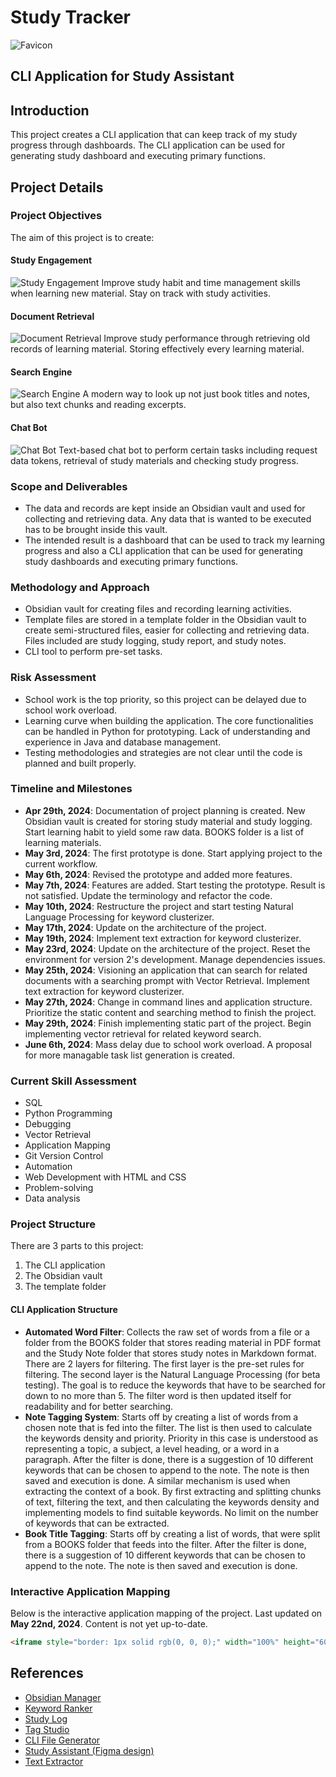 # Study Tracker

![Favicon](https://th.bing.com/th/id/OIP.JBlEwFEGnOPhnB7JVqyHSwHaH_?pid=ImgDet&w=179&h=193&c=7&dpr=1.5)

## CLI Application for Study Assistant

## Introduction

This project creates a CLI application that can keep track of my study progress through dashboards. The CLI application can be used for generating study dashboard and executing primary functions.

## Project Details

### Project Objectives

The aim of this project is to create:

#### Study Engagement

![Study Engagement](https://media.giphy.com/media/v1.Y2lkPTc5MGI3NjExdThmNGc2OG84bGpxaDF6Z3A0YnluZzVzNTJ3eHl3bWo5MzhnZ2x6MCZlcD12MV9naWZzX3NlYXJjaCZjdD1n/KZBS6EjcaFB2BxwLVV/giphy.gif)
Improve study habit and time management skills when learning new material. Stay on track with study activities.

#### Document Retrieval

![Document Retrieval](https://media.giphy.com/media/KFH29iIiBK9DlgmZEY/giphy.gif?cid=790b7611u8f4g68o8ljqh1zgp4byng5s52wxywmj938gglz0&ep=v1_gifs_search&rid=giphy.gif&ct=g)
Improve study performance through retrieving old records of learning material. Storing effectively every learning material.

#### Search Engine

![Search Engine](https://media.giphy.com/media/cnFKWocUtPg0EXgWeJ/giphy.gif)
A modern way to look up not just book titles and notes, but also text chunks and reading excerpts.

#### Chat Bot

![Chat Bot](https://media.giphy.com/media/v1.Y2lkPTc5MGI3NjExc3Q3ZmduZ3pmanZkaG5pM3doaHBhOXZxdnlwc3d4dGptaDhmd2pzaiZlcD12MV9naWZzX3NlYXJjaCZjdD1n/0lGd2OXXHe4tFhb7Wh/giphy.gif)
Text-based chat bot to perform certain tasks including request data tokens, retrieval of study materials and checking study progress.

### Scope and Deliverables

- The data and records are kept inside an Obsidian vault and used for collecting and retrieving data. Any data that is wanted to be executed has to be brought inside this vault.
- The intended result is a dashboard that can be used to track my learning progress and also a CLI application that can be used for generating study dashboards and executing primary functions.

### Methodology and Approach

- Obsidian vault for creating files and recording learning activities.
- Template files are stored in a template folder in the Obsidian vault to create semi-structured files, easier for collecting and retrieving data. Files included are study logging, study report, and study notes.
- CLI tool to perform pre-set tasks.

### Risk Assessment

- School work is the top priority, so this project can be delayed due to school work overload.
- Learning curve when building the application. The core functionalities can be handled in Python for prototyping. Lack of understanding and experience in Java and database management.
- Testing methodologies and strategies are not clear until the code is planned and built properly.

### Timeline and Milestones

- **Apr 29th, 2024**: Documentation of project planning is created. New Obsidian vault is created for storing study material and study logging. Start learning habit to yield some raw data. BOOKS folder is a list of learning materials.
- **May 3rd, 2024**: The first prototype is done. Start applying project to the current workflow.
- **May 6th, 2024**: Revised the prototype and added more features.
- **May 7th, 2024**: Features are added. Start testing the prototype. Result is not satisfied. Update the terminology and refactor the code.
- **May 10th, 2024**: Restructure the project and start testing Natural Language Processing for keyword clusterizer.
- **May 17th, 2024**: Update on the architecture of the project.
- **May 19th, 2024**: Implement text extraction for keyword clusterizer.
- **May 23rd, 2024**: Update on the architecture of the project. Reset the environment for version 2's development. Manage dependencies issues.
- **May 25th, 2024**: Visioning an application that can search for related documents with a searching prompt with Vector Retrieval. Implement text extraction for keyword clusterizer.
- **May 27th, 2024**: Change in command lines and application structure. Prioritize the static content and searching method to finish the project.
- **May 29th, 2024**: Finish implementing static part of the project. Begin implementing vector retrieval for related keyword search.
- **June 6th, 2024**: Mass delay due to school work overload. A proposal for more managable task list generation is created.

### Current Skill Assessment

- SQL
- Python Programming
- Debugging
- Vector Retrieval
- Application Mapping
- Git Version Control
- Automation
- Web Development with HTML and CSS
- Problem-solving
- Data analysis

### Project Structure

There are 3 parts to this project:

1. The CLI application
2. The Obsidian vault
3. The template folder

#### CLI Application Structure

- **Automated Word Filter**: Collects the raw set of words from a file or a folder from the BOOKS folder that stores reading material in PDF format and the Study Note folder that stores study notes in Markdown format. There are 2 layers for filtering. The first layer is the pre-set rules for filtering. The second layer is the Natural Language Processing (for beta testing). The goal is to reduce the keywords that have to be searched for down to no more than 5. The filter word is then updated itself for readability and for better searching.
- **Note Tagging System**: Starts off by creating a list of words from a chosen note that is fed into the filter. The list is then used to calculate the keywords density and priority. Priority in this case is understood as representing a topic, a subject, a level heading, or a word in a paragraph. After the filter is done, there is a suggestion of 10 different keywords that can be chosen to append to the note. The note is then saved and execution is done. A similar mechanism is used when extracting the context of a book. By first extracting and splitting chunks of text, filtering the text, and then calculating the keywords density and implementing models to find suitable keywords. No limit on the number of keywords that can be extracted.
- **Book Title Tagging**: Starts off by creating a list of words, that were split from a BOOKS folder that feeds into the filter. After the filter is done, there is a suggestion of 10 different keywords that can be chosen to append to the note. The note is then saved and execution is done.

### Interactive Application Mapping

Below is the interactive application mapping of the project. Last updated on **May 22nd, 2024**. Content is not yet up-to-date.

``` html
<iframe style="border: 1px solid rgb(0, 0, 0);" width="100%" height="600" src="https://www.figma.com/embed?embed_host=share&url=https%3A%2F%2Fwww.figma.com%2Fboard%2F2t8iiGnpg0lOEtNSdyTOQr%2FStudy-Assistance%3Fnode-id%3D0%253A1%26t%3D0bfndQhaixxBi9YP-1" allowfullscreen></iframe>
```

## References

- [Obsidian Manager](https://github.com/dangtom700/obsidian_manager)
- [Keyword Ranker](https://github.com/dangtom700/KeywordRanker)
- [Study Log](https://github.com/dangtom700/StudyLog)
- [Tag Studio](https://github.com/dangtom700/TagStudio)
- [CLI File Generator](https://github.com/dangtom700/CLI_File_Generator)
- [Study Assistant (Figma design)](https://www.figma.com/board/2t8iiGnpg0lOEtNSdyTOQr/Study-Assistance?node-id=0%3A1&t=g9lN4sPsgClpwuXx-1)
- [Text Extractor](https://github.com/dangtom700/extract_text)
